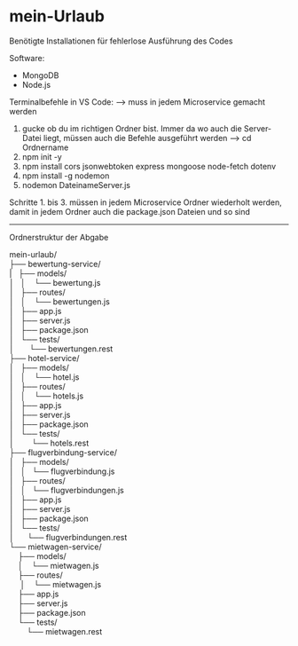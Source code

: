 # mein-Urlaub

Benötigte Installationen für fehlerlose Ausführung des Codes

Software:
- MongoDB
- Node.js

Terminalbefehle in VS Code: --> muss in jedem Microservice gemacht werden
1. gucke ob du im richtigen Ordner bist. Immer da wo auch die Server-Datei liegt, müssen auch die Befehle ausgeführt werden --> cd Ordnername
2. npm init -y
3. npm install cors jsonwebtoken express mongoose node-fetch dotenv
4. npm install -g nodemon
5. nodemon DateinameServer.js

Schritte 1. bis 3. müssen in jedem Microservice Ordner wiederholt werden, damit in jedem Ordner auch die package.json Dateien und so sind



--------------------------------------------------------------------------------------------------------------------------------------------------------





Ordnerstruktur der Abgabe <br>

mein-urlaub/ <br>
├── bewertung-service/ <br>
|&nbsp;&nbsp;&nbsp;├── models/ <br>
│&nbsp;&nbsp;&nbsp;│&nbsp;&nbsp;&nbsp;&nbsp;└── bewertung.js <br>
│&nbsp;&nbsp;&nbsp;├── routes/ <br>
│&nbsp;&nbsp;&nbsp;│&nbsp;&nbsp;&nbsp;&nbsp;└── bewertungen.js <br>
│&nbsp;&nbsp;&nbsp;├── app.js <br>
│&nbsp;&nbsp;&nbsp;├── server.js <br>
│&nbsp;&nbsp;&nbsp;├── package.json <br>
│&nbsp;&nbsp;&nbsp;└── tests/ <br>
│&nbsp;&nbsp;&nbsp;&nbsp;&nbsp;&nbsp;&nbsp;└── bewertungen.rest <br>
├── hotel-service/ <br>
│&nbsp;&nbsp;&nbsp;├── models/ <br>
│&nbsp;&nbsp;&nbsp;│&nbsp;&nbsp;&nbsp;&nbsp;└── hotel.js <br>
│&nbsp;&nbsp;&nbsp;├── routes/ <br>
│&nbsp;&nbsp;&nbsp;│&nbsp;&nbsp;&nbsp;&nbsp;└── hotels.js <br>
│&nbsp;&nbsp;&nbsp;├── app.js <br>
│&nbsp;&nbsp;&nbsp;├── server.js <br>
│&nbsp;&nbsp;&nbsp;├── package.json <br>
│&nbsp;&nbsp;&nbsp;└── tests/ <br>
│&nbsp;&nbsp;&nbsp;&nbsp;&nbsp;&nbsp;&nbsp;&nbsp;└── hotels.rest <br>
├── flugverbindung-service/ <br>
│&nbsp;&nbsp;&nbsp;├── models/ <br>
│&nbsp;&nbsp;&nbsp;│&nbsp;&nbsp;&nbsp;└── flugverbindung.js <br>
│&nbsp;&nbsp;&nbsp;├── routes/ <br>
│&nbsp;&nbsp;&nbsp;│&nbsp;&nbsp;&nbsp;└── flugverbindungen.js <br>
│&nbsp;&nbsp;&nbsp;├── app.js <br>
│&nbsp;&nbsp;&nbsp;├── server.js <br>
│&nbsp;&nbsp;&nbsp;├── package.json <br>
│&nbsp;&nbsp;&nbsp;└── tests/ <br>
│&nbsp;&nbsp;&nbsp;&nbsp;&nbsp;&nbsp;└── flugverbindungen.rest <br>
└── mietwagen-service/ <br>
&nbsp;&nbsp;&nbsp;&nbsp;├── models/ <br>
&nbsp;&nbsp;&nbsp;&nbsp;│&nbsp;&nbsp;&nbsp;&nbsp;└── mietwagen.js <br>
&nbsp;&nbsp;&nbsp;&nbsp;├── routes/ <br>
&nbsp;&nbsp;&nbsp;&nbsp;&nbsp;│&nbsp;&nbsp;&nbsp;&nbsp;└── mietwagen.js <br>
&nbsp;&nbsp;&nbsp;&nbsp;├── app.js <br>
&nbsp;&nbsp;&nbsp;&nbsp;├── server.js <br>
&nbsp;&nbsp;&nbsp;&nbsp;├── package.json <br>
&nbsp;&nbsp;&nbsp;&nbsp;└── tests/ <br>
&nbsp;&nbsp;&nbsp;&nbsp;&nbsp;&nbsp;&nbsp;&nbsp;└── mietwagen.rest
